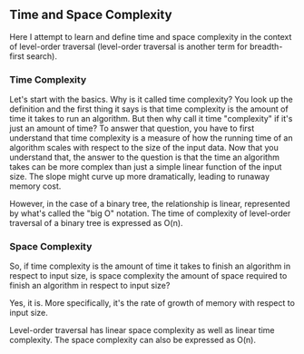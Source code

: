 ## Time and Space Complexity

Here I attempt to learn and define time and space complexity in the context of level-order traversal (level-order traversal is another term for breadth-first search).

### Time Complexity

Let's start with the basics. Why is it called time complexity? You look up the definition and the first thing it says is that time complexity is the amount of time it takes to run an algorithm. But then why call it time "complexity" if it's just an amount of time? To answer that question, you have to first understand that time complexity is a measure of how the running time of an algorithm scales with respect to the size of the input data. Now that you understand that, the answer to the question is that the time an algorithm takes can be more complex than just a simple linear function of the input size. The slope might curve up more dramatically, leading to runaway memory cost. 

However, in the case of a binary tree, the relationship is linear, represented by what's called the "big O" notation. The time of complexity of level-order traversal of a binary tree is expressed as O(n).

### Space Complexity

So, if time complexity is the amount of time it takes to finish an algorithm in respect to input size, is space complexity the amount of space required to finish an algorithm in respect to input size?

Yes, it is. More specifically, it's the rate of growth of memory with respect to input size.

Level-order traversal has linear space complexity as well as linear time complexity. The space complexity can also be expressed as O(n).